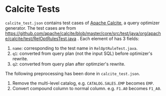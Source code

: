 Calcite Tests
=============

`calcite_test.json` contains test cases of [Apache Calcite](https://calcite.apache.org/), a query optimizer generator. The test cases are from https://github.com/apache/calcite/blob/master/core/src/test/java/org/apache/calcite/test/RelOptRulesTest.java . Each element of has 3 fields:

1. `name`: corresponding to the test name in `RelOptRuleTest.java`.
2. `q1`: converted from query plan (not the input SQL) before optimizer's rewrite.
3. `q2`: converted from query plan after optimzier's rewrite.

The following preprocessing has been done in `calcite_test.json`.

1. Remove the multi-level catalog, e.g. `CATALOG.SALES.EMP` becomes `EMP`.
2. Convert compound column to normal column. e.g. `F1.A0` becomes `F1_A0`.
